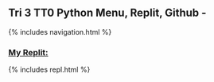 ## Tri 3 TT0 Python Menu, Replit, Github -
{% includes navigation.html %}
### [My Replit:](https://replit.com/@SaathvikaAjith1/Saathvika-Ajith#main.py)
{% includes repl.html %}
